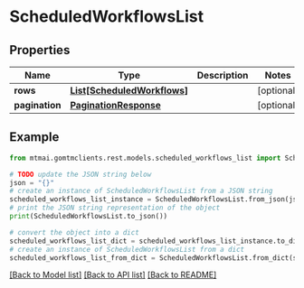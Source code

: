 # ScheduledWorkflowsList


## Properties

Name | Type | Description | Notes
------------ | ------------- | ------------- | -------------
**rows** | [**List[ScheduledWorkflows]**](ScheduledWorkflows.md) |  | [optional] 
**pagination** | [**PaginationResponse**](PaginationResponse.md) |  | [optional] 

## Example

```python
from mtmai.gomtmclients.rest.models.scheduled_workflows_list import ScheduledWorkflowsList

# TODO update the JSON string below
json = "{}"
# create an instance of ScheduledWorkflowsList from a JSON string
scheduled_workflows_list_instance = ScheduledWorkflowsList.from_json(json)
# print the JSON string representation of the object
print(ScheduledWorkflowsList.to_json())

# convert the object into a dict
scheduled_workflows_list_dict = scheduled_workflows_list_instance.to_dict()
# create an instance of ScheduledWorkflowsList from a dict
scheduled_workflows_list_from_dict = ScheduledWorkflowsList.from_dict(scheduled_workflows_list_dict)
```
[[Back to Model list]](../README.md#documentation-for-models) [[Back to API list]](../README.md#documentation-for-api-endpoints) [[Back to README]](../README.md)


